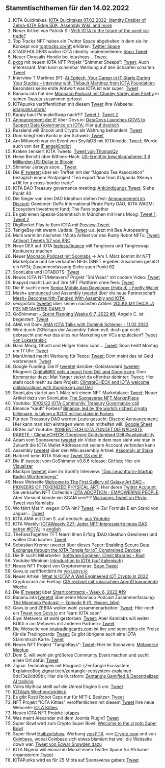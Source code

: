 ## Stammtischthemen für den 14.02.2022

1. IOTA Quicktakes: [IOTA Quicktakes 07.02.2022: Identity Enabler of Zebra-IOTA Edge SDK, Assembly Wiki, and more](https://www.youtube.com/watch?v=mwWZSquacLY)
2. Neuer Artikel von Patrick S.: [With IOTA to the future of the used car trade?](https://medium.com/@pa.schuetze/with-iota-to-the-future-of-the-used-car-trade-8cac1a8427bd)
3. Top Tracks NFT haben ein Twitter Space abgehalten in dem sie ihr Konzept von [toptracks.co/nft](https://www.toptracks.co/nft) erklären: [Twitter Space](https://twitter.com/ToptracksNFT/status/1490724903678586884?s=20&t=I-GX3mQaQarQsNDeEDd8DQ)
4. STAGEHOLDERS wollen IOTA Identity implementieren: [Soon Tweet](https://twitter.com/stageholders/status/1490955439831351296?s=20&t=I-GX3mQaQarQsNDeEDd8DQ)
5. Neuer Chrysalis Hoodie bei iotashops... [Tweet](https://twitter.com/iotashop/status/1491026647365025794?s=20&t=njbXrX-TYgGGnlfJ4p-WnA)
6. [pxdg](https://twitter.com/pxdg3) mit neuem IOTA NFT Projekt "Shimmer Sheeps": [Tweet](https://twitter.com/pxdg3/status/1491012214727536642?s=20&t=njbXrX-TYgGGnlfJ4p-WnA); Auch interessant: Man kann scheinbar Werbung auf den Schaafen schalten: [Tweet](https://twitter.com/pxdg3/status/1491397281417134080?s=20&t=DjzYA1brsz4EJcTeVelCsg)
7. Interview T.Martinez [IF]: [At Epitech, Your Career in IT Starts During Your Studies – Interview with Thibault Martinez from IOTA Foundation](https://www.epitech-it.be/news-events/at-epitech-your-career-in-it-starts-during-your-studies-interview-with-thibault-martinez-from-iota-foundation/); Besonders seine erste Antwort was IOTA ist war super: [Tweet](https://twitter.com/Vrom14286662/status/1491117832083734533?s=20&t=MQ0cJsJbWTSpXA1CIODKTw)
8. Bananu.iota hat den [Moonaco Podcast mit Charley Varley über Firefly](https://open.spotify.com/episode/08xuXSAbUGOUjIohhyTT6P?si=872a69a6c5eb418d&nd=1) in seinen [Tweets](https://twitter.com/CptBananu/status/1491139554346438656?s=20&t=MQ0cJsJbWTSpXA1CIODKTw) zusammen gefasst
9. IOTApunks veröffentlichen mit diesem [Tweet](https://twitter.com/IotaPunks_71/status/1491295528906530817) ihre Webseite: [iotapunks.store/](https://iotapunks.store/)
10. Kappy baut PancakeSwap nach?!? [Tweet 1](https://twitter.com/Rob_Daykin/status/1376121053441822724?s=20&t=MQ0cJsJbWTSpXA1CIODKTw); [Tweet 2](https://twitter.com/Rob_Daykin/status/1376192160480034817?s=20&t=MQ0cJsJbWTSpXA1CIODKTw)
11. [Announcement der IF](https://twitter.com/iota/status/1491091144113111043?s=20&t=MQ0cJsJbWTSpXA1CIODKTw) über Govs.io: [DataGovs Launches GOVS to Support Data Governance on IOTA](https://blog.iota.org/datagovs-launches-govs-to-support-data-governance-on-iota/); Hier [auf deutsch](https://iota-kurs.de/datagovs-fuehrt-govs-zur-unterstuetzung-auf-iota-ein/)
12. Russland will Bitcoin und Crypto als Währung behandeln: [Tweet](https://twitter.com/Blockworks_/status/1491313415557722117?s=20&t=MQ0cJsJbWTSpXA1CIODKTw)
13. Dom kriegt kein Konto in der Schweiz: [Tweet](https://twitter.com/DomSchiener/status/1491346058882199552?s=20&t=YaKTzTzXEUf2gRoq1L_3tQ)
14. Am Mittwoch war ein Event von ScyllaDB mit IOTAinside: [Tweet](https://twitter.com/ScyllaDB/status/1486006145114415111?s=20&t=DjzYA1brsz4EJcTeVelCsg); Wurde auch von der [IF angekündigt](https://twitter.com/iota/status/1491331072470433792?s=20&t=DjzYA1brsz4EJcTeVelCsg)
15. Kraken zensiert IOTA Tweets: [Tweet von ThomasQv](https://twitter.com/ThomasQvOG/status/1491214826441678850?s=20&t=YaKTzTzXEUf2gRoq1L_3tQ)
16. Heise Bericht über Bitfinex-Hack: [US-Ermittler beschlagnahmen 3,6 Milliarden US-Dollar in Bitcoin](https://www.heise.de/news/Milliarden-Fund-sechs-Jahre-nach-Bitfinex-Hack-6359890.html)
17. Shimmer Jerseys soon... [Tweet](https://twitter.com/DomSchiener/status/1491398587246575618?s=20&t=Rj27eJeMu6wmbIIHg9ut0w)
18. Die [IF tweetet](https://twitter.com/iota/status/1491381706573688846?s=20&t=DjzYA1brsz4EJcTeVelCsg) über ein Treffen mit der "Uganda Tea Association" bezüglich einem Pilotprojekt "Tea export flow from #Uganda #Kenya #UK for a cross-border trade"
19. IOTA DAO Treasury governance meeting: [Ankündigungs Tweet](https://twitter.com/PhyloIota/status/1491412641591750657?s=20&t=PFcRC3OD1IoeezcAHKLcqA); Siehe Punkt 40
20. Die Sieger von dem DAO Ideathon stehen fest: [Announcement im Discord](https://discordapp.com/channels/397872799483428865/903220971828289546/940985865142952017); Gewinner: DePa International Pirate Party DAO; IOTA WAGMI Ecosystem investment fund; The Fans together
21. Es gab einen Spezial-Stammtisch in München mit Hans Moog: [Tweet 1](https://twitter.com/Vrom14286662/status/1491521489044226048?s=20&t=PFcRC3OD1IoeezcAHKLcqA); [Tweet 2](https://twitter.com/Vrom14286662/status/1491520240253087755?s=20)
22. DigiRocket Play to Earn IOTA mit [Preview-Tweet](https://twitter.com/DigiMine_/status/1491471451643330564?s=20)
23. TanlgeBay mit swarm Update: [Tweet](https://twitter.com/tanglebay/status/1491529032256606208?s=20&t=PFcRC3OD1IoeezcAHKLcqA) u.a. jetzt mit Bee Autopeering
24. Multi warnt im nächsten 1Miota Artikel vor den Rusty Robot NFTs: [Tweet](https://twitter.com/multifolio/status/1491462312955416579?s=20); [Antwort Tweets 1/7 von RRC](https://twitter.com/RustyRobotCC/status/1491518410290835456?s=20)
25. Neue DEX auf IOTA [feeless.finance](https://feeless.finance/) will Tanglesea und Tangleswap Konkurenz machen
26. Neuer [Moonaco Podcast mit Soonlabs](https://open.spotify.com/episode/2b00SUxSWvCBWwfrwZvdMM?si=F5VQmMO_RtGZeNlGaqP4yQ&nd=1) -> Am 1. März kommt ihr NFT Marketplace und sie verkaufen NF3s (3NFT ergeben zusammen gesetzt ein NF3); Zusammenfassung Siehe auch Punkt 62
27. SoonLabs und IOTABOTS: [Tweet](https://twitter.com/iotabots/status/1491702228121374721?s=20&t=A7IxA1633M_r5GwxC03tuw)
28. Neues IOTA NFT/Metavers? Projekt "Shi Weas" mit coolem Video: [Tweet](https://twitter.com/Rawkala/status/1491706861447430146?s=20&t=A7IxA1633M_r5GwxC03tuw)
29. Inspyrd macht Lust auf ihre NFT Plattform ohne fees: [Tweet](https://twitter.com/inspyrdNFT/status/1491712175165124611?s=20&t=A7IxA1633M_r5GwxC03tuw)
30. Die IF sucht einen [Senior Mobile App Developer (Hybrid) - Firefly Wallet](https://iota.bamboohr.com/jobs/view.php?id=151)
31. Mesh+ [announced](https://twitter.com/iotaMESH/status/1491776215417450496?s=20&t=A7IxA1633M_r5GwxC03tuw) und Assembly [tweetet](https://twitter.com/assembly_net/status/1491774051400007681?s=20&t=A7IxA1633M_r5GwxC03tuw) über die neue Partnerschaft: [Mesh+ Becomes Nth-Tangled With Assembly and IOTA](https://blog.assembly.sc/mesh-becomes-nth-tangled-with-assembly-and-iota/)
32. sexypotato [tweetet](https://twitter.com/sexypotato_P/status/1491744995002535939?s=20&t=A7IxA1633M_r5GwxC03tuw) über seinen nächsten Artikel: [VOLKS MYTHICA. A P2E METAVERSE GAME.9](https://medium.com/@sexypotato/volks-mythica-a-p2e-metaverse-game-f871d1a65f3e)
33. GoShimmer: [- Sprint Planning Weeks 6-7, 2022 #9](https://github.com/iotaledger/research-updates/discussions/9); Angelo C. ist begeistert: [Tweet](https://twitter.com/AngeloCapossele/status/1491792912769683458?s=20&t=A7IxA1633M_r5GwxC03tuw)
34. AMA mit Dom: [AMA IOTA Talks with Dominik Schiener - 11.02.2022](https://www.youtube.com/watch?v=yeXgNucNstI)
35. Wird durch ZKRollups der Assembly Token evtl. doch gar nicht gebraucht und war das alles nur Marketing um VCs anzulocken? [Tweet von Lukastanisic](https://twitter.com/lukastanisic99/status/1491669116385738758?s=20&t=U7yWkjwljH9zkbNB83O_Aw)
36. Hans Moog, Ghosti und Holger Video soon... [Tweet](https://twitter.com/rohmeo_de/status/1491799498737086468?s=20&t=U7yWkjwljH9zkbNB83O_Aw); Soon heißt Montag um 17 Uhr: [Tweet](https://twitter.com/rohmeo_de/status/1492968011648704516?s=20&t=5bhXEC2RITgYZVbmvvkRgg)
37. ManUnited macht Werbung für Tezos: [Tweet](https://twitter.com/ManUtd/status/1491743877690281987?s=20&t=U7yWkjwljH9zkbNB83O_Aw); Dom meint das ist Geld verbrennen: [Tweet](https://twitter.com/DomSchiener/status/1491798874838630415?s=20&t=U7yWkjwljH9zkbNB83O_Aw)
38. Google Funding: Die IF [tweetet](https://twitter.com/iota/status/1491832919119306757?s=20&t=jXgrBW12ewo7za4rmN-RRw) darüber; Goldstandard [tweetet](https://twitter.com/goldstandard/status/1491770892703121412?s=20); Blogpost: [DigitalMRV gets a boost from Dell and Google.org](https://blog.iota.org/iota-and-climatecheck-welcome-google-org-funding-with-gold-standard-dell-collaborates-with-digitalmrv-to-integrate-data-confidence-fabric/); Dom [Kommentar](https://twitter.com/DomSchiener/status/1491834436534644739?s=20) dazu; Mat Yarger stekct da offenbar dahinter: [Tweet](https://twitter.com/DomSchiener/status/1491834436534644739?s=20&t=gkMXs1ODkpOlpUgqQTvcyA); Hier steht noch mehr zu dem Projekt: [ClimateCHECK and IOTA welcome collaborations with Google.org and Dell](https://www.linkedin.com/pulse/climatecheck-iota-welcome-collaborations-googleorg-dell-/?trackingId=%2B4DvlFQ5R2%2BH8jN5lPyATA%3D%3D)
39. SoonLabs startet am 1. März mit einem NFT Marketplace: [Tweet](https://twitter.com/soon_labs/status/1491820956691537949?s=20); Neuer Artikel dazu von SoonLabs: [The Soonaverse NFT MarketPlace](https://soonlabs.medium.com/the-soonaverse-nft-marketplace-971f6b3e00d1)
40. Youtube: [10/02/22 IOTA Community Treasury Governance call](https://www.youtube.com/watch?v=ud85ClxJk9E)
41. Binance "kauft" Forbes? [Binance, led by the world’s richest crypto billionaire, is taking a $200 million stake in Forbes](https://www.cnbc.com/2022/02/10/forbes-spac-binance-led-by-the-worlds-richest-crypto-billionaire-is-taking-a-200-million-stake-in-forbes-.html)
42. Für den Treassury DAO werden Leute gesucht: [Discord Announcement](https://discord.com/channels/397872799483428865/397872799483428867/941590698757586994); Hier kann man sich eintragen wenn man mithelfen will: [Google Sheet](https://docs.google.com/spreadsheets/d/1FhJGCR-APsDBtheX9KSQp5SfMOFVTCshTR0LP7tRuFQ/edit#gid=1502463963)
43. DEXes auf Youtube: [#GREENTECH IOTA ZÜNDET DIE NÄCHSTE RAKETE - ClimateCHECK Googleorg Goldstandard Dell #sustainability](https://www.youtube.com/watch?v=4YoYJiEp5nw)
44. Adam vom Soonaverse [tweetet](https://twitter.com/adam_unchained/status/1492069317365489664?s=20&t=qZpPPUvbjbWc2qfiQBrqOA) ein Video in dem man sieht wie man in Zukunft die IOTA Wallet Addresse mit seinem Account verbinden kann
45. Assembly [tweetet](https://twitter.com/assembly_net/status/1492106497874141185?s=20&t=viJoYU7KdiLH-WpNzFDKKA) über den Wiki.assembly Artikel: [Assembly at Stake](https://wiki.assembly.sc/learn/assembly_at_stake/)
46. Halbzeit beim IOTA Staking: [Tweet 1/3 der IF](https://twitter.com/iota/status/1492133859550539781?s=20&t=4rREiBwARTm3W2j97sZq3A)
47. Die [IF tweetet](https://twitter.com/iota/status/1492166669762023430?s=20&t=39StabXJvQ02iKOXrsvP0A) vom GoShimmer v0.8.6 release: [GitHub](https://github.com/iotaledger/goshimmer/blob/6305d0d5d6c08e4f9cbb6d2301136d783da1acb5/CHANGELOG.md); Hier ein [Vizualizer](http://public-node-01.devnet.shimmer.iota.cafe:8061/visualizer)
48. Blackpin [tweetet](https://twitter.com/BLACKPIN_GmbH/status/1486711542779244566?s=20&t=mDBLpCBTHqI99qZ-NXkywg) über ihr Spotify Interview: ["Das Leuchtturm-Startup Baden Württembergs"](https://open.spotify.com/episode/0x1hajuCtNzGIYUDbH18vG?si=rGD2-KrgTOGuaK2OrhBJEw&nd=1)
49. Neue Webseite [Welcome to The First Gallery of Galaxy Art DAO - PIONEERS OF TOKENIZED PHYSICAL ART](https://universegallery.io/); Hier deren [Twitter Account](https://twitter.com/UniverseGallery); Sie verkaufen NFT Collection [IOTA ADOPTION - EMPOWERING PEOPLE](https://medium.com/@universegallerynft/iota-adoption-empowering-people-bb88daf17a24); Aber Vorsicht könnte ein SCAM sein?!? [Warnungs-Tweet vn Phylo](https://twitter.com/PhyloIota/status/1492749338199887874?s=20&t=5bhXEC2RITgYZVbmvvkRgg); [Tweet von Kamilabs](https://twitter.com/kamilabsstudio/status/1492842547588251651?s=20&t=5bhXEC2RITgYZVbmvvkRgg)
50. Wo fährt Mat Y. wegen IOTA hin? [Tweet](https://twitter.com/Mat_Yarger/status/1492174498149380099?s=20&t=o1nkS7hQTI8A36VyVMe31Q); -> Zur Formula E am Stand von Jaguar... [Tweet](https://twitter.com/Mat_Yarger/status/1492695217811697672?s=20&t=mxJ3xRLRHjDcCRYpB-9NzA)
51. IOTA AMA mit Dom S. auf deutsch: [aus Youtube](https://www.youtube.com/watch?v=bqcCTPFDIjI)
52. IOTA Weekly: [IOTAWeekly 027: Jeder NFT-Interessierte muss DAS sehen #IOTA](https://www.youtube.com/watch?v=LWz_EaGV1w4); in [english](https://www.youtube.com/watch?v=KWd2HRMGA6M)
53. TheFansTogether TFT feiern ihren Erfolg (DAO Ideathon Gewinner) und wollen Club kaufen: [Tweet](https://twitter.com/TheFansTogether/status/1492182559459090435?s=20&t=DkzPPkB2uYRrjbvOccTbNA)
54. Sebastian Kremer [tweetet](https://twitter.com/SebaKremer/status/1492162874596339721?s=20&t=DkzPPkB2uYRrjbvOccTbNA) über dieses Paper: [Enabling Secure Data Exchange through the IOTA Tangle for IoT Constrained Devices](https://t.co/PgJ2KVUuH4)
55. Die IF sucht Mitarbeiter: [Software Engineer, Client libraries - Rust](https://iota.bamboohr.com/jobs/view.php?id=166)
56. Youtube Webinar: [Introduction to IOTA (auf italienisch)](https://www.youtube.com/watch?app=desktop&v=5qAUPIRzJO8&t=8s)
57. Neues NFT Projekt von Cryptoremeras: [Soon Tweet](https://twitter.com/Cryptoremeras/status/1492211746874007558?s=20&t=o1nkS7hQTI8A36VyVMe31Q)
58. Govs.io veröffentlicht ihr [wiki.govs.io](https://wiki.govs.io/connectors/iota)
59. Neuer Artikel: [What Is IOTA? A Well Engineered IOT Crypto in 2022](https://www.hodlcryptonite.com/what-is-iota/)
60. Cryptocrash am Freitag: [CIA rechnet mit russischem Angriff kommende Woche](https://www.spiegel.de/politik/deutschland/krise-in-osteuropa-cia-rechnet-mit-russischem-angriff-kommende-woche-a-2e10a45f-b6eb-4b1a-b692-2edc64c04adf?d=1644608986&sara_ecid=app_upd_903PVrz5TZlGJuLWLqJDVijRko558t&sara_ecid=soci_upd_KsBF0AFjflf0DZCxpPYDCQgO1dEMph)
61. Die [IF tweetet](https://twitter.com/iota/status/1492468606109630466?s=20) über [Smart contracts - Week 6, 2022 #19](https://github.com/iotaledger/engineering-updates/discussions/19)
62. Bananu.iota [tweetet](https://twitter.com/CptBananu/status/1492461629505781762?s=20) über seine Moonaco Podcast Zusammenfassung: [The Moonaco Podcast — Episode 8 (ft. @soon_labs)](https://medium.com/@CptBananu/the-moonaco-podcast-episode-8-ft-soon-labs-cc3f1f9b36c)
63. Govs.io und ZEBRA wollen wohl zusammenarbeiten: [Tweet](https://twitter.com/govs_io/status/1492510377602650117?s=20); HIer noch ein [Tweet von Govs.io](https://twitter.com/govs_io/status/1492680215260282886?s=20&t=mxJ3xRLRHjDcCRYpB-9NzA) mit "earn IOTA soon"
64. Elysi Metavers ist wohl gestorben: [Tweet](https://twitter.com/ElysiMetaverse/status/1492538582250266624?s=20&t=mxJ3xRLRHjDcCRYpB-9NzA); Aber Kamilabs will weiter BUIDLn am Metavers mit anderen Partnern: [Tweet](https://twitter.com/kamilabsstudio/status/1492539054453362689?s=20&t=mxJ3xRLRHjDcCRYpB-9NzA)
65. Die Webseite von [iotatradingcards.com](https://www.iotatradingcards.com/) ist live und soon gibts die Preise für die Tradingcards: [Tweet](https://twitter.com/FranklMarkus/status/1492593032784400389?s=20&t=mxJ3xRLRHjDcCRYpB-9NzA); Es gibt übrigens auch eine IOTA Stammtisch Karte: [Tweet](https://twitter.com/FranklMarkus/status/1492609301457813507?s=20&t=twpMuMQ9waTDEPLOgGQYTw)
66. Neues NFT Projekt "TangleRays": [Tweet](https://twitter.com/Yap_Chief/status/1492594924377849869?s=20&t=mxJ3xRLRHjDcCRYpB-9NzA); Hier im Soonavers: [Metaverse Meetup](https://soonaverse.com/space/0x5b4c25cd36fdef50d29e044bf937be91ea8c3bbc/overview)
67. Dom S. will wohl ein größeres Community Event machen und sucht einen Ort dafür: [Tweet](https://twitter.com/DomSchiener/status/1492612956420546565?s=20&t=mxJ3xRLRHjDcCRYpB-9NzA)
68. Zignar Technologies mit Blogpost: [ZenTangle Ecosystem Explained]log.zignar.tech/zentangle-ecosystem-explained-9dc13e2dd09b); Hier die Kurzform: [Zentangle Gamified & Decentralized AI training](https://docs.google.com/document/d/1Eq7IewzVB815zwp3ci0J2HcE5ugVO1QIxOF5oOcrQTk/mobilebasic)
69. Volks Mythica stellt auf die Unreal Engine 5 um: [Tweet](https://twitter.com/volksmythica/status/1492798766134476802?s=20&t=twpMuMQ9waTDEPLOgGQYTw)
70. [IOTAtalk Wochenrückblick](https://www.iota-talk.com/index.php?article/158-wochenr%C3%BCckblick-vom-6-bis-12-februar-2022/)
71. Es gibt Rusti Robot Caps nur für NFT-L Besitzer: [Tweet](https://twitter.com/RustyRobotCC/status/1492831278323884034?s=20)
72. NFT Projekt "IOTA Kitties" veröffentlichen mit diesem [Tweet](https://twitter.com/IOTA_Kitties/status/1492918547999334410?s=20&t=5bhXEC2RITgYZVbmvvkRgg) ihre neue Webseite: [IOTA Kitties](https://iotakitties.com/)
73. Neues IOTA NFT Projekt: [iotapes](https://twitter.com/iotapes/status/1492914378521391109?s=20&t=_UiUrT7wq80tbsXr3XQhkQ)
74. Was meint Alexander mit dem Joomla Plugin? [Tweet](https://twitter.com/shortaktien/status/1492936851635810311?s=20&t=5bhXEC2RITgYZVbmvvkRgg)
75. Super Bowl wird zum Crypto Super Bowl: [Welcome to the crypto Super Bowl](https://edition.cnn.com/2022/02/09/investing/super-bowl-crypto-ads/index.html)
76. Super Bowl [Halbzeitshow](https://www.youtube.com/watch?v=t3hEItPzyo4), Werbung [von FTX](https://www.youtube.com/watch?v=4UvkmbugpvU), von [Crypto.com](https://www.youtube.com/watch?v=FUygWsIj_GU) und von [Coinbase](https://www.youtube.com/watch?v=oBT4g3RdN54), wobei Coinbase sich etwas blamiert hat weil die Webseite down war: [Tweet von Edwar Snowden dazu](https://twitter.com/Snowden/status/1493044881534640131?s=20&t=5bhXEC2RITgYZVbmvvkRgg)
77. IOTA Nigeria will einmal im Monat einen Twitter Space für Afrikaner organisieren: [Tweet](https://twitter.com/IotaNigeria/status/1492953048410472452?s=20&t=h0nJvjwT__SFcaDALl1STQ)
78. IOTAPunks wird es für 25 Miota auf Soonaverse geben: [Tweet](https://twitter.com/IotaPunks_71/status/1492643507504308226?s=20&t=5bhXEC2RITgYZVbmvvkRgg)
